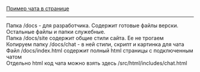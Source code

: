 <a href="https://brekot.github.io/chat-nhl-webpack/">Пример чата в странице</a><br>

<hr>

Папка /docs - для разработчика. Содержит готовые файлы верски. Остальные файлы и папки служебные.<br>
Папка /docs/site содержит общие стили сайта. Ее не трогаем<br>
Копируем папку /docs/chat - в ней стили, скрипт и картинка для чата<br>
Файл /docs/index.html содержит полный html страницы с подключенным чатом<br>
Отдельно html код чата можно взять здесь /src/html/includes/chat.html
